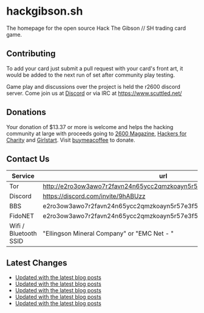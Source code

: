 # hackgibson.sh
The homepage for the open source Hack The Gibson // SH trading card game.


## Contributing

To add your card just submit a pull request with your card's front art, it would be added to the next run of set after community play testing.

Game play and discussions over the project is held the r2600 discord server. Come join us at [Discord](https://discord.com/invite/9hABUzz) or via IRC at https://www.scuttled.net/


## Donations

Your donation of $13.37 or more is welcome and helps the hacking community at large with proceeds going to [2600 Magazine](https://2600.com/), [Hackers for Charity](https://hackersforcharity.org) and [Girlstart](https://girlstart.org).  Visit [buymeacoffee](https://www.buymeacoffee.com/hackgibson.sh) to donate.


## Contact Us

Service | url
-|-
Tor | http://e2ro3ow3awo7r2favn24n65ycc2qmzkoayn5r57e3f56nvjwdcgg32ad.onion
Discord | https://discord.com/invite/9hABUzz
BBS | e2ro3ow3awo7r2favn24n65ycc2qmzkoayn5r57e3f56nvjwdcgg32ad.onion:23
FidoNET | e2ro3ow3awo7r2favn24n65ycc2qmzkoayn5r57e3f56nvjwdcgg32ad.onion:24554
Wifi / Bluetooth SSID | "Ellingson Mineral Company" or "EMC Net - <fidonet address>"

## Latest Changes
<!-- BLOG-POST-LIST:START -->
- [Updated with the latest blog posts](https://github.com/DFW2600/hackgibson.sh/commit/63e736910a083aee1ddf30d0a7613ec0737a294f)
- [Updated with the latest blog posts](https://github.com/DFW2600/hackgibson.sh/commit/3fd5f304049a5b476b3df0891b4e671bee7f97be)
- [Updated with the latest blog posts](https://github.com/DFW2600/hackgibson.sh/commit/10579a8c30ab883de5ce833106dca23a591778e0)
- [Updated with the latest blog posts](https://github.com/DFW2600/hackgibson.sh/commit/ba9c23bd6c0115b824f9d5ef2ae9b3a0c67a5d6b)
- [Updated with the latest blog posts](https://github.com/DFW2600/hackgibson.sh/commit/71990b35761c789a7b75e21a3ef5d246ab99438f)
<!-- BLOG-POST-LIST:END -->
